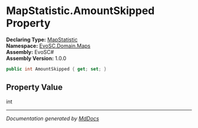 ﻿<!--  
  <auto-generated>   
    The contents of this file were generated by a tool.  
    Changes to this file may be list if the file is regenerated  
  </auto-generated>   
-->

# MapStatistic.AmountSkipped Property

**Declaring Type:** [MapStatistic](../index.md)  
**Namespace:** [EvoSC.Domain.Maps](../../index.md)  
**Assembly:** EvoSC\#  
**Assembly Version:** 1.0.0

```csharp
public int AmountSkipped { get; set; }
```

## Property Value

int

___

*Documentation generated by [MdDocs](https://github.com/ap0llo/mddocs)*
